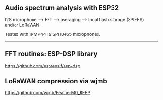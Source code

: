 Audio spectrum analysis with ESP32 
-----------------------
I2S microphone --> FFT --> averaging --> local flash storage (SPIFFS) and/or LoRaWAN.

Tested with INMP441 & SPH0465 microphones.



-----------------------------
FFT routines: ESP-DSP library 
-----------------------------
https://github.com/espressif/esp-dsp 


LoRaWAN compression via wjmb
-----------------------------
https://github.com/wjmb/FeatherM0_BEEP  


